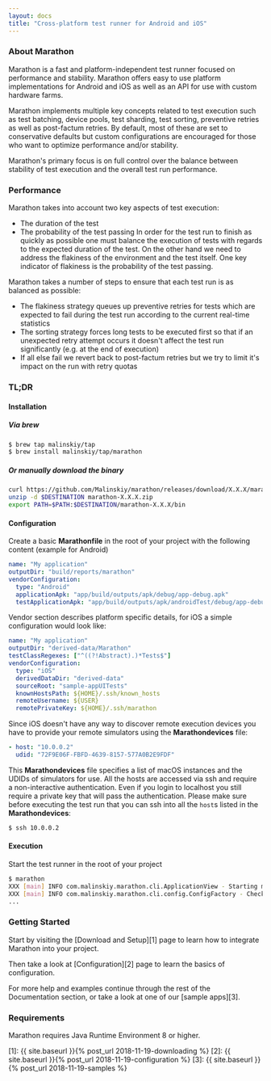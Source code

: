 ```yaml
---
layout: docs
title: "Cross-platform test runner for Android and iOS"
---
```


### About Marathon

Marathon is a fast and platform-independent test runner focused on performance and stability. Marathon offers easy to use platform implementations for Android and iOS as well as an API for use with custom hardware farms.

Marathon implements multiple key concepts related to test execution such as test batching, device pools, test sharding, test sorting, preventive retries as well as post-factum retries. By default, most of these are set to conservative defaults but custom configurations are encouraged for those who want to optimize performance and/or stability.

Marathon's primary focus is on full control over the balance between stability of test execution and the overall test run performance.

### Performance
Marathon takes into account two key aspects of test execution:
* The duration of the test
* The probability of the test passing
In order for the test run to finish as quickly as possible one must balance the execution of tests with regards to the expected duration of the test. On the other hand we need to address the flakiness of the environment and the test itself. One key indicator of flakiness is the probability of the test passing.

Marathon takes a number of steps to ensure that each test run is as balanced as possible:
* The flakiness strategy queues up preventive retries for tests which are expected to fail during the test run according to the current real-time statistics
* The sorting strategy forces long tests to be executed first so that if an unexpected retry attempt occurs it doesn't affect the test run significantly (e.g. at the end of execution)
* If all else fail we revert back to post-factum retries but we try to limit it's impact on the run with retry quotas

### TL;DR

#### Installation

##### Via brew
```bash
$ brew tap malinskiy/tap
$ brew install malinskiy/tap/marathon
```

##### Or manually download the binary
```bash
curl https://github.com/Malinskiy/marathon/releases/download/X.X.X/marathon-X.X.X.zip -o marathon-X.X.X.zip
unzip -d $DESTINATION marathon-X.X.X.zip
export PATH=$PATH:$DESTINATION/marathon-X.X.X/bin
```

#### Configuration

Create a basic **Marathonfile** in the root of your project with the following content (example for Android)
```yaml
name: "My application"
outputDir: "build/reports/marathon"
vendorConfiguration:
  type: "Android"
  applicationApk: "app/build/outputs/apk/debug/app-debug.apk"
  testApplicationApk: "app/build/outputs/apk/androidTest/debug/app-debug-androidTest.apk"
```

Vendor section describes platform specific details, for iOS a simple configuration would look like:

```yaml
name: "My application"
outputDir: "derived-data/Marathon"
testClassRegexes: ["^((?!Abstract).)*Tests$"]
vendorConfiguration:
  type: "iOS"
  derivedDataDir: "derived-data"
  sourceRoot: "sample-appUITests"
  knownHostsPath: ${HOME}/.ssh/known_hosts
  remoteUsername: ${USER}
  remotePrivateKey: ${HOME}/.ssh/marathon
```

Since iOS doesn't have any way to discover remote execution devices you have to provide your remote simulators using the **Marathondevices** file:

```yaml
- host: "10.0.0.2"
  udid: "72F9E06F-FBFD-4639-8157-577A0B2E9FDF"
```

This **Marathondevices** file specifies a list of macOS instances and the UDIDs of simulators for use. All the hosts are accessed via ssh and 
require a non-interactive authentication. Even if you login to localhost you still require a private key that will pass the authentication. 
Please make sure before executing the test run that you can ssh into all the `host`s listed in the **Marathondevices**:
```bash
$ ssh 10.0.0.2
```   

#### Execution

Start the test runner in the root of your project
```bash
$ marathon 
XXX [main] INFO com.malinskiy.marathon.cli.ApplicationView - Starting marathon
XXX [main] INFO com.malinskiy.marathon.cli.config.ConfigFactory - Checking Marathonfile config
...
```

### Getting Started
Start by visiting the [Download and Setup][1] page to learn how to integrate Marathon into your project. 

Then take a look at [Configuration][2] page to learn the basics of configuration. 

For more help and examples continue through the rest of the Documentation section, or take a look at one of our [sample apps][3].

### Requirements
Marathon requires Java Runtime Environment 8 or higher.

[1]: {{ site.baseurl }}{% post_url 2018-11-19-downloading %}
[2]: {{ site.baseurl }}{% post_url 2018-11-19-configuration %}
[3]: {{ site.baseurl }}{% post_url 2018-11-19-samples %}

